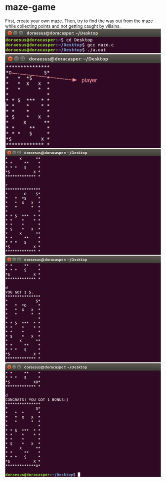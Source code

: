 # maze-game
First, create your own maze. Then, try to find the way out from the maze while collecting points and not getting caught by villains.<br/>
![entrance](https://github.com/doraesus/maze-game/blob/main/readme_imgs/maze1.png)<br/>
![entrance](https://github.com/doraesus/maze-game/blob/main/readme_imgs/maze2.png)<br/>
![entrance](https://github.com/doraesus/maze-game/blob/main/readme_imgs/maze3.png)<br/>
![entrance](https://github.com/doraesus/maze-game/blob/main/readme_imgs/maze4.png)<br/>
![entrance](https://github.com/doraesus/maze-game/blob/main/readme_imgs/maze5.png)
